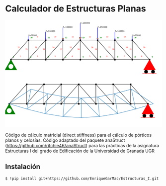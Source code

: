 # Calculador de Estructuras Planas

![Screenshot](anastruct_Im.png)

Código de cálculo matricial (direct stiffness) para el cálculo de pórticos planos y celosías. 
Código adaptado del paquete anaStruct (https://github.com/ritchie46/anaStruct) para las prácticas 
de la asignatura Estructuras I del grado de Edificación de la Universidad de Granada UGR

## Instalación

```
$ !pip install git+https://github.com/EnriqueGarMac/Estructuras_I.git
```


